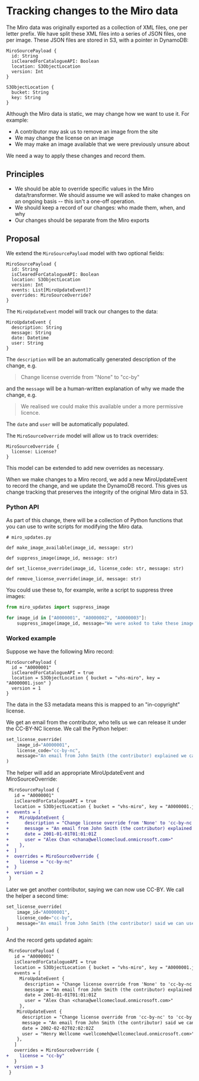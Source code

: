 # Tracking changes to the Miro data

The Miro data was originally exported as a collection of XML files, one per letter prefix.
We have split these XML files into a series of JSON files, one per image.
These JSON files are stored in S3, with a pointer in DynamoDB:

```
MiroSourcePayload {
  id: String
  isClearedForCatalogueAPI: Boolean
  location: S3ObjectLocation
  version: Int
}

S3ObjectLocation {
  bucket: String
  key: String
}
```

Although the Miro data is static, we may change how we want to use it.
For example:

-   A contributor may ask us to remove an image from the site
-   We may change the license on an image
-   We may make an image available that we were previously unsure about

We need a way to apply these changes and record them.

## Principles

-   We should be able to override specific values in the Miro data/transformer.
    We should assume we will asked to make changes on an ongoing basis -- this isn't a one-off operation.
-   We should keep a record of our changes: who made them, when, and why
-   Our changes should be separate from the Miro exports

## Proposal

We extend the `MiroSourcePayload` model with two optional fields:

```
MiroSourcePayload {
  id: String
  isClearedForCatalogueAPI: Boolean
  location: S3ObjectLocation
  version: Int
  events: List[MiroUpdateEvent]?
  overrides: MiroSourceOverride?
}
```

The `MiroUpdateEvent` model will track our changes to the data:

```
MiroUpdateEvent {
  description: String
  message: String
  date: Datetime
  user: String
}
```

The `description` will be an automatically generated description of the change, e.g.

> Change license override from "None" to "cc-by"

and the `message` will be a human-written explanation of why we made the change, e.g.

> We realised we could make this available under a more permissive licence.

The `date` and `user` will be automatically populated.

The `MiroSourceOverride` model will allow us to track overrides:

```
MiroSourceOverride {
  license: License?
}
```

This model can be extended to add new overrides as necessary.

When we make changes to a Miro record, we add a new MiroUpdateEvent to record the change, and we update the DynamoDB record.
This gives us change tracking that preserves the integrity of the original Miro data in S3.

### Python API

As part of this change, there will be a collection of Python functions that you can use to write scripts for modifying the Miro data.

```
# miro_updates.py

def make_image_available(image_id, message: str)

def suppress_image(image_id, message: str)

def set_license_override(image_id, license_code: str, message: str)

def remove_license_override(image_id, message: str)
```

You could use these to, for example, write a script to suppress three images:

```python
from miro_updates import suppress_image

for image_id in ["A0000001", "A0000002", "A0000003"]:
    suppress_image(image_id, message="We were asked to take these images down; see email from John Smith on 18 May 2021")
```

### Worked example

Suppose we have the following Miro record:

```
MiroSourcePayload {
  id = "A0000001"
  isClearedForCatalogueAPI = true
  location = S3ObjectLocation { bucket = "vhs-miro", key = "A0000001.json" }
  version = 1
}
```

The data in the S3 metadata means this is mapped to an "in-copyright" license.

We get an email from the contributor, who tells us we can release it under the CC-BY-NC license.
We call the Python helper:

```python
set_license_override(
    image_id="A0000001",
    license_code="cc-by-nc",
    message="An email from John Smith (the contributor) explained we can use CC-BY-NC"
)
```

The helper will add an appropriate MiroUpdateEvent and MiroSourceOverride:

```diff
 MiroSourcePayload {
   id = "A0000001"
   isClearedForCatalogueAPI = true
   location = S3ObjectLocation { bucket = "vhs-miro", key = "A0000001.json" }
+  events = [
+    MiroUpdateEvent {
+      description = "Change license override from 'None' to 'cc-by-nc'"
+      message = "An email from John Smith (the contributor) explained we can use CC-BY-NC"
+      date = 2001-01-01T01:01:01Z
+      user = "Alex Chan <chana@wellcomecloud.onmicrosoft.com>"
+    },
+  ]
+  overrides = MiroSourceOverride {
+    license = "cc-by-nc"
+  }
+  version = 2
 }
```

Later we get another contributor, saying we can now use CC-BY.
We call the helper a second time:

```python
set_license_override(
    image_id="A0000001",
    license_code="cc-by",
    message="An email from John Smith (the contributor) said we can use CC-BY"
)
```

And the record gets updated again:

```diff
 MiroSourcePayload {
   id = "A0000001"
   isClearedForCatalogueAPI = true
   location = S3ObjectLocation { bucket = "vhs-miro", key = "A0000001.json" }
   events = [
     MiroUpdateEvent {
       description = "Change license override from 'None' to 'cc-by-nc'"
       message = "An email from John Smith (the contributor) explained we can use CC-BY-NC"
       date = 2001-01-01T01:01:01Z
       user = "Alex Chan <chana@wellcomecloud.onmicrosoft.com>"
     },
    MiroUpdateEvent {
      description = "Change license override from 'cc-by-nc' to 'cc-by'"
      message = "An email from John Smith (the contributor) said we can use CC-BY"
      date = 2002-02-02T02:02:02Z
      user = "Henry Wellcome <wellcomeh@wellcomecloud.onmicrosoft.com>"
    },
   ]
   overrides = MiroSourceOverride {
+    license = "cc-by"
   }
+  version = 3
 }
```

